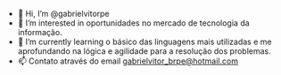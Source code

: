 - 👋 Hi, I’m @gabrielvitorpe
- 👀 I’m interested in oportunidades no mercado de tecnologia da informação.
- 🌱 I’m currently learning o básico das linguagens mais utilizadas e me aprofundando na lógica e agilidade para a resolução dos problemas.
- 📫 Contato através do email gabrielvitor_brpe@hotmail.com 

<!---
gabrielvitorpe/gabrielvitorpe is a ✨ special ✨ repository because its `README.md` (this file) appears on your GitHub profile.
You can click the Preview link to take a look at your changes.
--->
